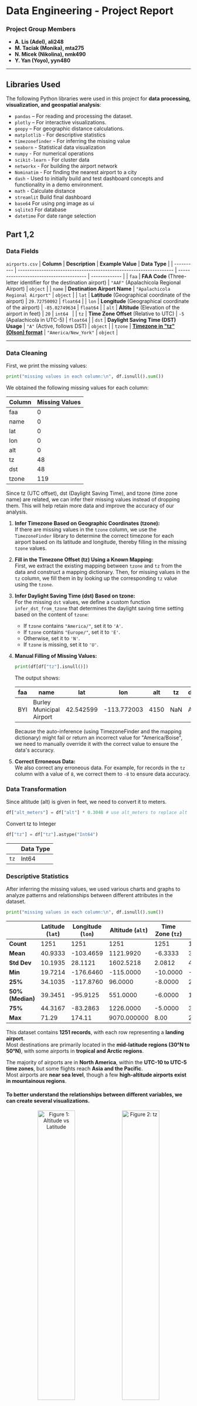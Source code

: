 # Data Engineering - Project Report

### Project Group Members

- **A. Lis (Adel), ali248**
- **M. Taciak (Monika), mta275**
- **N. Micek (Nikolina), nmk490**
- **Y. Yan (Yoyo), yyn480**

---

## Libraries Used

The following Python libraries were used in this project for **data processing, visualization, and geospatial analysis**:

- `pandas` – For reading and processing the dataset.
- `plotly` – For interactive visualizations.
- `geopy` – For geographic distance calculations.
- `matplotlib` - For descriptive statistics
- `timezonefinder` - For inferring the missing value
- `seaborn` - Statistical data visualization
- `numpy` - For numerical operations
- `scikit-learn` - For cluster data
- `networkx` - For building the airport network
- `Nominatim` - For finding the nearest airport to a city
- `dash` - Used to initially build and test dashboard concepts and functionality in a demo environment.
- `math` - Calculate distance
- `streamlit` Build final dashboard
- `base64` For using png image as ui
- `sqlite3` For database
- `datetime` For date range selection

## Part 1,2

### Data Fields

`airports.csv`
| **Column** | **Description** | **Example Value** | **Data Type** |
| ---------- | ------------------------------------------------------------------ | --------------------------------------- | ------------- |
| `faa` | **FAA Code** (Three-letter identifier for the destination airport) | `"AAF"` (Apalachicola Regional Airport) | `object` |
| `name` | **Destination Airport Name** | `"Apalachicola Regional Airport"` | `object` |
| `lat` | **Latitude** (Geographical coordinate of the airport) | `29.72750092` | `float64` |
| `lon` | **Longitude** (Geographical coordinate of the airport) | `-85.02749634` | `float64` |
| `alt` | **Altitude** (Elevation of the airport in feet) | `20` | `int64 ` |
| `tz` | **Time Zone Offset** (Relative to UTC) | `-5` (Apalachicola in UTC-5) | `float64` |
| `dst` | **Daylight Saving Time (DST) Usage** | `"A"` (Active, follows DST) | `object` |
| `tzone` | **[Timezone in "tz" (Olson) format](https://en.wikipedia.org/wiki/Tz_database)** | `"America/New_York"` | `object` |

---

### Data Cleaning

First, we print the missing values:

```python
print("missing values in each column:\n", df.isnull().sum())
```

We obtained the following missing values for each column:

| Column | Missing Values |
| ------ | -------------- |
| faa    | 0              |
| name   | 0              |
| lat    | 0              |
| lon    | 0              |
| alt    | 0              |
| tz     | 48             |
| dst    | 48             |
| tzone  | 119            |

Since tz (UTC offset), dst (Daylight Saving Time), and tzone (time zone name) are related, we can infer their missing values instead of dropping them. This will help retain more data and improve the accuracy of our analysis.

1. **Infer Timezone Based on Geographic Coordinates (tzone):**  
   If there are missing values in the `tzone` column, we use the `TimezoneFinder` library to determine the correct timezone for each airport based on its latitude and longitude, thereby filling in the missing `tzone` values.

2. **Fill in the Timezone Offset (tz) Using a Known Mapping:**  
   First, we extract the existing mapping between `tzone` and `tz` from the data and construct a mapping dictionary. Then, for missing values in the `tz` column, we fill them in by looking up the corresponding `tz` value using the `tzone`.

3. **Infer Daylight Saving Time (dst) Based on tzone:**  
   For the missing `dst` values, we define a custom function `infer_dst_from_tzone` that determines the daylight saving time setting based on the content of `tzone`:

   - If `tzone` contains `"America/"`, set it to `'A'`.
   - If `tzone` contains `"Europe/"`, set it to `'E'`.
   - Otherwise, set it to `'N'`.
   - If `tzone` is missing, set it to `'U'`.

4. **Manual Filling of Missing Values:**

   ```python
   print(df[df["tz"].isnull()])
   ```

   The output shows:

   | faa | name                     | lat       | lon         | alt  | tz  | dst | tzone         |
   | --- | ------------------------ | --------- | ----------- | ---- | --- | --- | ------------- |
   | BYI | Burley Municipal Airport | 42.542599 | -113.772003 | 4150 | NaN | A   | America/Boise |

   Because the auto-inference (using TimezoneFinder and the mapping dictionary) might fail or return an incorrect value for "America/Boise", we need to manually override it with the correct value to ensure the data's accuracy.
   
5. **Correct Erroneous Data:**  
   We also correct any erroneous data. For example, for records in the `tz` column with a value of `8`, we correct them to `-8` to ensure data accuracy.

### Data Transformation

Since altitude (alt) is given in feet, we need to convert it to meters.

```python
df["alt_meters"] = df["alt"] * 0.3048 # use alt_meters to replace alt
```

Convert tz to Integer

```python
df["tz"] = df["tz"].astype("Int64")
```

|      | **Data Type** |
| ---- | ------------- |
| `tz` | Int64         |

### Descriptive Statistics

After inferring the missing values, we used various charts and graphs to analyze patterns and relationships between different attributes in the dataset.

```python
print("missing values in each column:\n", df.isnull().sum())
```

|                  | Latitude (`lat`) | Longitude (`lon`) | Altitude (`alt`) | Time Zone (`tz`) | alt_meters  |
| ---------------- | ---------------- | ----------------- | ---------------- | ---------------- | ----------- |
| **Count**        | 1251             | 1251              | 1251             | 1251             | 1251        |
| **Mean**         | 40.9333          | -103.4659         | 1121.9920        | -6.3333          | 341.983164  |
| **Std Dev**      | 10.1935          | 28.1121           | 1602.5218        | 2.0812           | 488.448652  |
| **Min**          | 19.7214          | -176.6460         | -115.0000        | -10.0000         | -35.052000  |
| **25%**          | 34.1035          | -117.8760         | 96.0000          | -8.0000          | 29.260800   |
| **50% (Median)** | 39.3451          | -95.9125          | 551.0000         | -6.0000          | 167.944800  |
| **75%**          | 44.3167          | -83.2863          | 1226.0000        | -5.0000          | 373.684800  |
| **Max**          | 71.29            | 174.11            | 9070.000000      | 8.00             | 2764.536000 |

This dataset contains **1251 records**, with each row representing a **landing airport**.  
Most destinations are primarily located in the **mid-latitude regions (30°N to 50°N)**, with some airports in **tropical and Arctic regions**.

The majority of airports are in **North America**, within the **UTC-10 to UTC-5 time zones**, but some flights reach **Asia and the Pacific**.  
Most airports are **near sea level**, though a few **high-altitude airports exist in mountainous regions**.

#### To better understand the relationships between different variables, we can create several visualizations.

<div align="center">
  <img src="figures/Figure_1.png" alt="Figure 1: Altitude vs Latitude" width="45%"/>
  <img src="figures/Figure_2.png" alt="Figure 2: tz" width="45%"/>
  <img src="figures/Figure_3.png" alt="Figure 3: dst" width="45%"/>
</div>

The following airports **do not observe DST** and are located in specific regions:  
**Airports around latitude ~20° and longitude ~-160°**, **Airports around latitude ~30-35° and longitude ~-110°**. Later can visualizing these airports on a map to see the locations.

### Visualization

#### World Map && US Map

<div align="center">
  <img src="figures/Figure_5.png" alt="Figure 5: World map" width="45%"/>
  <img src="figures/Figure_4.png" alt="Figure 4: US map" width="45%"/>
</div>

By cross-validating the world map and the U.S. map, we can identify that only two airports are located outside the United States:
Taszári Air Base (FAA: TZR) – located in Hungary.
Oryol Yuzhnyy Airport (FAA: OEL) – located in Oryol, Russia.

#### Plot Multiple Lines

We assume that all starting points are located at John F. Kennedy Airport in New York City to simplify the process of drawing flight paths.

<div align="center">
  <img src="figures/Figure_15.png" alt="Figure 15: Multiple Lines" width="55%"/>
</div>

#### Euclidean Distance && Geodesic Distance

Distances calculated manually with formulas. The output is given in kilometers.

<div align="center">
  <img src="figures/euc_dist_hist.png" alt="Histogram of the euclidean distances between airports in the list and JFK" width="45%"/>
  <img src="figures/geodesic_dist_hist.png" alt="Histogram of the geodesic distances between airports in the list and JFK" width="45%"/>
</div>

#### Time Zones

<div align="center">
  <img src="figures/Figure_2.png" alt="Figure 2: tz" width="45%"/>
  <img src="figures/Figure_11.png" alt="Figure 11: time zone" width="45%"/>
</div>

In the timezone data, most airports are located in the Eastern (America/New_York) and Central (America/Chicago) time zones, while a small number of airports are in Europe (Moscow/Budapest). The number of airports in the Western time zones (Pacific and Mountain) is relatively lower due to the vast and sparsely populated regions, which aligns with our previous map analysis.

Acoording to the figure, we found 3 time zones in Alaska. America/Adak, America/Nome, America/Anchorage.

Alaska (America/Anchorage) has significantly more airports than other regions, likely due to weak road infrastructure, making air travel essential for many remote areas. This has led to a high number of small regional airports and a well-developed feeder airline network.

The presence of airports in the America/Indiana/Indianapolis time zone suggests historical complexities in time regulation in that region. Parts of Indiana follow independent time zone rules within the Eastern Time Zone, and America/Indiana/Indianapolis has its own time zone designation, possibly due to historical reasons.

The first figure highlights airports in UTC 8. After extracting airports with tz=8, we found that all of them are in the America/Los_Angeles time zone. The correct tz value should be -8, indicating an error in the database entry. Then we replaced 8 to -8.

```python
df.loc[df['tz'] == 8, 'tz'] = -8 # fix incorrect tz value
```

#### More Visualizations

#### Cluster

Use DBSCAN. Set the range is 80km.

<div align="center">
  <img src="figures/Figure_6.png" alt="Cluster" width="55%"/>
</div>

#### Undirected Airport Graph

Choose 5 neighbors.

<div align="center">
  <img src="figures/Figure_7.png" alt="Graph" width="55%"/>
</div>

In the current DBSCAN results with an 80km radius:

Texas (Houston, Dallas) forms multiple clusters.
The East Coast has several dense clusters.
The West Coast (Los Angeles, San Francisco) does not form dense clusters.
This may be related to economic patterns and industry structure:

East Coast & Texas → High economic activity areas

New York (JFK, LGA, EWR) is one of the world's largest financial centers, with extremely high economic activity and a dense network of surrounding airports.
Texas (Dallas, Houston) is an energy hub with strong business connections, leading to a dense airport network.
Major East Coast cities (Boston, Philadelphia, Washington, etc.) have a high concentration of commercial flights, resulting in high airport density.
West Coast (California) → Fewer airports but stronger hubs

The number of airports is smaller, but they serve as major hubs.
Due to the greater distances between cities in California, airports are not as densely packed as in New York or Texas.
In DBSCAN clustering, they are more likely to be classified as outliers rather than clusters.
The results of the undirected airport network graph are similar to the DBSCAN clustering results.

## Part 3

### Data Fields

Flights Table (`flights`)
| **Field Name** | **Data Type** | **Description** |
|---------------------|--------------|----------------|
| `year` | INTEGER | Year of the flight (typically 2023) |
| `month` | INTEGER | Month of the flight (1-12) |
| `day` | INTEGER | Day of the flight (1-31) |
| `dep_time` | INTEGER | **Actual departure time** (Format: HHMM, e.g., 1342 means 13:42) |
| `sched_dep_time` | INTEGER | **Scheduled departure time** (Format: HHMM, e.g., 1330 means 13:30) |
| `dep_delay` | REAL | **Departure delay** (in minutes, negative means early departure) |
| `arr_time` | INTEGER | **Actual arrival time** (Format: HHMM, e.g., 1625 means 16:25) |
| `sched_arr_time` | INTEGER | **Scheduled arrival time** (Format: HHMM, e.g., 1600 means 16:00) |
| `arr_delay` | REAL | **Arrival delay** (in minutes, negative means early arrival) |
| `carrier` | TEXT | **Airline carrier code** (e.g., `AA` for American Airlines) |
| `flight` | INTEGER | **Flight number** (unique identifier, e.g., 1543) |
| `tailnum` | TEXT | **Aircraft registration number** (e.g., `N12345`) |
| `origin` | TEXT | **Origin airport code** (e.g., `JFK` for John F. Kennedy International Airport) |
| `dest` | TEXT | **Destination airport code** (e.g., `LAX` for Los Angeles International Airport) |
| `air_time` | REAL | **Flight duration** (in minutes) |
| `distance` | REAL | **Flight distance** (in miles) |
| `hour` | REAL | **Scheduled departure hour** (24-hour format) |
| `minute` | REAL | **Scheduled departure minute** |
| `time_hour` | REAL | **Flight departure timestamp** (rounded to the hour) |

---

Airlines Table (`airlines`)
| **Field Name** | **Data Type** | **Description** |
|---------------|--------------|----------------|
| `carrier` | TEXT | **Airline carrier code** (e.g., `AA`, `DL`) |
| `name` | TEXT | **Full airline name** (e.g., `"American Airlines"`) |

---

Airports Table (`airports`)
| **Field Name** | **Data Type** | **Description** |
|--------------|--------------|----------------|
| `faa` | TEXT | **Airport code** (e.g., `JFK`, `LGA`, `EWR`) |
| `name` | TEXT | **Airport name** (e.g., `"John F. Kennedy International Airport"`) |
| `lat` | REAL | **Latitude** (geographical location) |
| `lon` | REAL | **Longitude** (geographical location) |
| `alt` | REAL | **Altitude** (in feet) |
| `tz` | REAL | **Time zone offset** (relative to UTC) |
| `dst` | TEXT | **Daylight saving time (DST) indicator** |
| `tzone` | TEXT | **Time zone name** (e.g., `"America/New_York"`) |

---

Planes Table (`planes`)
| **Field Name** | **Data Type** | **Description** |
|----------------|--------------|----------------|
| `tailnum` | TEXT | **Aircraft registration number** (e.g., `N12345`) |
| `year` | INTEGER | **Year of manufacture** |
| `type` | TEXT | **Aircraft type** (e.g., `"Fixed wing multi engine"`) |
| `manufacturer`| TEXT | **Aircraft manufacturer** (e.g., `"Boeing"`, `"Airbus"`) |
| `model` | TEXT | **Aircraft model** (e.g., `"737-800"`) |
| `engines` | INTEGER | **Number of engines** |
| `seats` | INTEGER | **Seating capacity** |
| `speed` | INTEGER | **All 0** |
| `engine` | TEXT | **Engine type** (e.g., `"Turbo-fan"`) |

---

Weather Table (`weather`)
| **Field Name** | **Data Type** | **Description** |
|---------------|--------------|----------------|
| `origin` | TEXT | **Airport code** (e.g., `JFK`, `LGA`, `EWR`) |
| `year` | INTEGER | **Year** (typically 2023) |
| `month` | INTEGER | **Month** (1-12) |
| `day` | INTEGER | **Day** (1-31) |
| `hour` | INTEGER | **Hour** (24-hour format) |
| `temp` | REAL | **Temperature (°F)** |
| `dewp` | REAL | **Dew point temperature (°F)** |
| `humid` | REAL | **Humidity (%)** |
| `wind_dir` | REAL | **Wind direction (degrees)** |
| `wind_speed` | REAL | **Wind speed (mph)** |
| `wind_gust` | REAL | **Wind gust speed (mph)** |
| `precip` | REAL | **Precipitation (inches)** |
| `pressure` | REAL | **Air pressure (inHg)** |
| `visib` | REAL | **Visibility (miles)** |
| `time_hour` | REAL | **Timestamp (rounded to the hour)** |

---

### Verify the Distances

<div align="center">
  <img src="figures/Figure_14.png" alt="Figure 14: Comparison of Computed vs. Database Flight Distances (First 200 Flights)" width="55%"/>
</div>
We selected the first 200 flights, and we got the same result.

### Extract NYC Airports

```python
print(df_unique_origins)
```

| **FAA** | **Name**                             | **Latitude (lat)** | **Longitude (lon)** | **Altitude (alt, ft)** | **Time Zone (tz, UTC)** | **DST** | **Time Zone Name** |
| ------- | ------------------------------------ | ------------------ | ------------------- | ---------------------- | ----------------------- | ------- | ------------------ |
| EWR     | Newark Liberty International Airport | 40.692501          | -74.168701          | 18.0                   | -5.0                    | A       | America/New_York   |
| JFK     | John F Kennedy International Airport | 40.639801          | -73.778900          | 13.0                   | -5.0                    | A       | America/New_York   |
| LGA     | La Guardia Airport                   | 40.777199          | -73.872597          | 21.0                   | -5.0                    | A       | America/New_York   |

---

### Analyse Flights Per Day

```python
plot_flight_destinations(1, 1, "JFK")
stats = get_flight_statistics(1, 1, "JFK")
print(stats)
```

Plot the flight destinations and we get flight statistics for JFK on January 1st.

<div align="center">
  <img src="figures/Figure_16.png" alt="Flights from JFK on January 1st" width="55%"/>
</div>

```bash
{'total_flights': 267, 'unique_destinations': 64, 'most_visited': 'LAX', 'most_visited_count': 18}
```

### Average Delays

We look at the delays of planes depending on the a) airline operating, b) month and destination, c) distance of the flight.

#### Delay per carrier

This requires joining the table airlines on flights to recover the full names of the airlines from their two-letter abbreviations. Grouping and joining is performed over these abreviatios as they are unique to their airlines. To plot these delays, simply call

```python
print(average-delay_per_carrier_plot())
```

Resulting in

<div align="center">
  <img src="figures/avg-delay-per-carrier.png" alt="Bar plot showing the average delay per carrier" width="55%"/>
</div>

We found the airlines with the lowest delays are the Southwest Airlines Co. and the Frontier Airlines Inc. The greatest delays are to be expected when travelling with Delta Air Lines Inc. The difference between highest and lower average delays is around 30 minutes.

#### Delays per destination for given months

The flights database is filtered for the given months and destination. Then the number of rows with arr_delay > 0 is counted. To correctly use the function delays_motths_destination(months, destination), provide months as numerical values in a tuple and destination as the three letters encoding an airport as a string. For example,

```python
delays_motths_destination((1,2,3), 'ORD')
```

Returns 1898 as the number of delayed flights in January, February and March from JFK to O'Hare International Airport in Chicago (ORD).

#### Correlation between the distance and the delay

Distance can be expected to correlate positively with the average delay. Longer flight could controbute to proportionally longer elays. On another hand, more time in the air allows for potential 'catchig up' with the delay caused when departing. To investigate this relationship, we attempt at plotting a scatter plot of the delays against the distance. Since distance is a continuous feature, it needs to be first cut into bins of width 200km to make sense of th unique values. This motivated us to convert part of the database needed into a Pandas datafarme which allows for easier manipulation of data for this purpose than SQL. To plot the scatter plot simply

```python
bins_distance_delay()
```

Resulting in

<div align="center">
  <img src="figures/avg-delay-dst.png" alt="Scatter plot showing the average delay per distance bin of width 200km" width="55%"/>
</div>

There is no correlation between these two features. As we have already sicovered, the delay can vary greatly depending on the carrier. Since some of them might be operating on mostly shorter or longer distances, we plot additional graphs of the same information but per carrier. To make the figure clearer, the data has been filtered only for carriers with flights falling into at least 10 bins. In addition, we opted for a line plot to make the correlation more visible. Call

```python
bins_distance_delay_per_carrier()
```

To obtain

<div align="center">
  <img src="figures/avg-delay-dst-carrier.png" alt="Scatter plot showing the average delay per distance bin of width 200km" width="55%"/>
</div>

As previously, the correlation is not clear. However, it is more common for the delay to decrease as the length of flight increases. This trend is primarily visible in case of Delta Airlines.

### airport-airport analysis

### plane manufacturers

### Average speed per plane model

We performed a `SELECT` query to gather data from the `flights` table. We request the `tailnum` column (which represents the model of the plane), and then compute the values from the `distance` and `air_time` columns and save the results under a new `avg_speed` column. Query:

```python
query_tailnum = """
SELECT tailnum, AVG(distance*1.0/air_time) AS avg_speed
FROM flights
WHERE air_time > 0
GROUP BY tailnum
"""
```

We convert the data gathered into a dataframe using `pandas` with the command:

```python
tailnum_speed_df = pd.read_sql_query(query_tailnum, conn)
```

We report the dataframes above:

| tailnum | avg_speed |
| ------- | --------- |
| 190NV   | 6.754161  |
| 191NV   | 6.328948  |
| ...     | ...       |
| N998NN  | 6.703549  |
| N999JQ  | 7.464845  |

Since we have the average speed, we `UPDATE` the `planes` table with the computed averae speed per plane:

```python
cur = conn.cursor()
for _, row in tailnum_speed_df.iterrows():
    cur.execute("UPDATE planes SET speed = ? WHERE tailnum = ?", (row['avg_speed'], row['tailnum']))

conn.commit()
conn.close()
```

<div align="center">
  <img src="figures/table_updated_speed.png" alt="Flights from JFK on January 1st" />
</div>

### Plane direction

We first execute three `SELECT` queries:

```python
'SELECT flight, origin, dest, time_hour FROM flights'
'SELECT origin, wind_dir, time_hour FROM weather'
'SELECT faa, lat, lon FROM airports'
```

We save the results of the queries in three dataframes `df_flights`, `df_weather`, and `df_airports`. Then we perform some merging between the dataframes:

```python
# 1) Merge df_flights and df_weather on origin/time_hour
df_flights = pd.merge(
    df_flights,
    df_weather,
    on=["origin", "time_hour"],
    how="inner"
)

# 2) Merge with df_airports to get lat/lon for the origin airport
df_flights = pd.merge(
    df_flights,
    df_airports[["faa", "lat", "lon"]],
    left_on="origin",
    right_on="faa",
    how="left"
)
df_flights.rename(columns={"lat": "lat_origin", "lon": "lon_origin"}, inplace=True)
df_flights.drop("faa", axis=1, inplace=True)  # Remove the duplicate 'faa' column

# 3) Merge with df_airports to get lat/lon for the destination airport
df_flights = pd.merge(
    df_flights,
    df_airports[["faa", "lat", "lon"]],
    left_on="dest",
    right_on="faa",
    how="left"
)
df_flights.rename(columns={"lat": "lat_dest", "lon": "lon_dest"}, inplace=True)
df_flights.drop("faa", axis=1, inplace=True)  # Remove the duplicate 'faa' column
```

For every row in `df_flights` we calculate the compass bearning by using the function
`calculate_compass_bearing`, which takes the coordinates of the origin and destination airport as arguments:

```python
for _, row in df_flights.iterrows():
    origin_coods = (row['lat_origin'], row['lon_origin'])
    dest_coords = (row['lat_dest'], row['lon_dest'])
    bearing = calculate_compass_bearing(origin_coods, dest_coords)
    bearings.append(bearing)

df_flights['bearing'] = bearings
```

In the end we computed the inner product between the compass bearing and wind direction (both in angle):

```python
for _, row in df_flights.iterrows():
    inner_product = inner_product_angle(row['wind_dir'], row['bearing'])
    inner_products.append('positive' if inner_product >= 0 else 'negative')

df_flights['innerProd'] = inner_products
```

The `df_flights` will have this structure.
![alt df_flights_with_bearing_and_wind](figures/bearing_and_wind_df.png)

In the end, we show the graphs of the first rows where we use a polar histogram to display the wind direction and compass bearing.

<div align="center">
  <img src="figures/positive_inner_prod.png" alt="Positive inner product" width="49%"/>
  <img src="figures/negative_inner_prod.png" alt="Negative inner product" width="49%"/>
</div>
We can observe that a positive inner product indicates that the wind angle is favorable to the plane direction, meanwhile, a negative inner product indicates that the wind goes against the plane when in air

## Part 4

### Missing Values

### Look for duplicates...

### ...

## Dashboard Features Demo

This part for add any ideas and build the basic demo to test your idea.

### Idea1-input 2 cities name, find the nearest airport to 2 given city, then plot the flight path between them

```python
plot_flight_between_cities("New York", "London")
plot_flight_between_cities("San Francisco", "Tokyo")
```

<div align="center">
  <img src="figures/Figure_8.png" alt="New York->London" width="45%"/>
  <img src="figures/Figure_9.png" alt="San Francisco->Tokyo" width="45%"/>
</div>

### Idea2-simulate a flight from JFK to the nearest airport in each cluster

Select the nearest airports from the top ten clusters in the previous aggregation map, choosing the airport closest to the cluster center.

```python
if __name__ == "__main__":
    app.run_server(debug=True)
```

<div align="center">
  <img src="figures/Figure_10.png" alt="Simulate" width="55%"/>
</div>

### Idea3-for each flight, compute the the compass direction from NYC to the destination airport, and examine the directional distribution of the departing flights.

Compute the direction (in degrees °) of each route leaving from NYC and show the distribution over a polar histogram.
The study reveals the most taken directions from NYC, and, therefore prefered destinations.

```python
df_dest['bearing'] = df_dest.apply(lambda row: calculate_bearing(nyc_lat, nyc_lon, row['lat'], row['lon']), axis=1)
```

<div align="center">
  <img src="figures/Figure_12.png" alt="New York->London" width="55%"/>
  <img src="figures/Figure_13.png" alt="San Francisco->Tokyo" width="55%"/>
</div>
